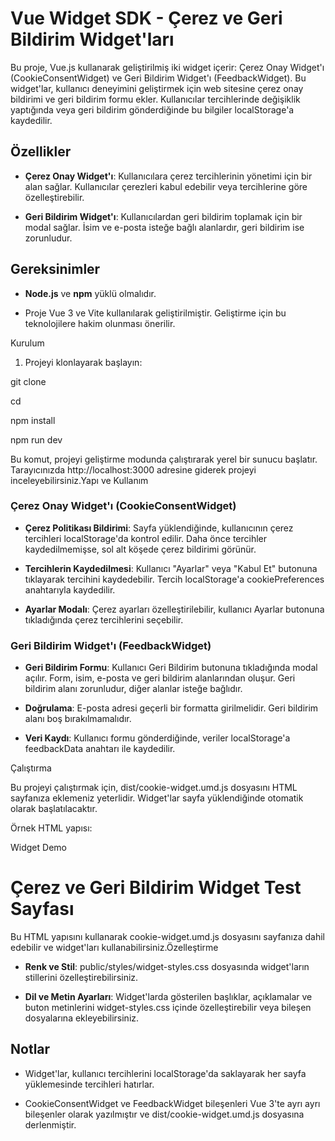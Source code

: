 Vue Widget SDK - Çerez ve Geri Bildirim Widget'ları
===================================================

Bu proje, Vue.js kullanarak geliştirilmiş iki widget içerir: Çerez Onay Widget'ı (CookieConsentWidget) ve Geri Bildirim Widget'ı (FeedbackWidget). Bu widget'lar, kullanıcı deneyimini geliştirmek için web sitesine çerez onay bildirimi ve geri bildirim formu ekler. Kullanıcılar tercihlerinde değişiklik yaptığında veya geri bildirim gönderdiğinde bu bilgiler localStorage'a kaydedilir.

Özellikler
----------

*   **Çerez Onay Widget'ı**: Kullanıcılara çerez tercihlerinin yönetimi için bir alan sağlar. Kullanıcılar çerezleri kabul edebilir veya tercihlerine göre özelleştirebilir.
    
*   **Geri Bildirim Widget'ı**: Kullanıcılardan geri bildirim toplamak için bir modal sağlar. İsim ve e-posta isteğe bağlı alanlardır, geri bildirim ise zorunludur.
    

Gereksinimler
-------------

*   **Node.js** ve **npm** yüklü olmalıdır.
    
*   Proje Vue 3 ve Vite kullanılarak geliştirilmiştir. Geliştirme için bu teknolojilere hakim olunması önerilir.
    

Kurulum

1.  Projeyi klonlayarak başlayın:
    

git clone

cd

npm install

npm run dev

Bu komut, projeyi geliştirme modunda çalıştırarak yerel bir sunucu başlatır. Tarayıcınızda http://localhost:3000 adresine giderek projeyi inceleyebilirsiniz.Yapı ve Kullanım

### Çerez Onay Widget'ı (CookieConsentWidget)

*   **Çerez Politikası Bildirimi**: Sayfa yüklendiğinde, kullanıcının çerez tercihleri localStorage'da kontrol edilir. Daha önce tercihler kaydedilmemişse, sol alt köşede çerez bildirimi görünür.
    
*   **Tercihlerin Kaydedilmesi**: Kullanıcı "Ayarlar" veya "Kabul Et" butonuna tıklayarak tercihini kaydedebilir. Tercih localStorage'a cookiePreferences anahtarıyla kaydedilir.
    
*   **Ayarlar Modalı**: Çerez ayarları özelleştirilebilir, kullanıcı Ayarlar butonuna tıkladığında çerez tercihlerini seçebilir.
    

### Geri Bildirim Widget'ı (FeedbackWidget)

*   **Geri Bildirim Formu**: Kullanıcı Geri Bildirim butonuna tıkladığında modal açılır. Form, isim, e-posta ve geri bildirim alanlarından oluşur. Geri bildirim alanı zorunludur, diğer alanlar isteğe bağlıdır.
    
*   **Doğrulama**: E-posta adresi geçerli bir formatta girilmelidir. Geri bildirim alanı boş bırakılmamalıdır.
    
*   **Veri Kaydı**: Kullanıcı formu gönderdiğinde, veriler localStorage'a feedbackData anahtarı ile kaydedilir.
    

Çalıştırma

Bu projeyi çalıştırmak için, dist/cookie-widget.umd.js dosyasını HTML sayfanıza eklemeniz yeterlidir. Widget'lar sayfa yüklendiğinde otomatik olarak başlatılacaktır.

Örnek HTML yapısı:

Widget Demo

Çerez ve Geri Bildirim Widget Test Sayfası
==========================================

Bu HTML yapısını kullanarak cookie-widget.umd.js dosyasını sayfanıza dahil edebilir ve widget'ları kullanabilirsiniz.Özelleştirme

*   **Renk ve Stil**: public/styles/widget-styles.css dosyasında widget'ların stillerini özelleştirebilirsiniz.
    
*   **Dil ve Metin Ayarları**: Widget'larda gösterilen başlıklar, açıklamalar ve buton metinlerini widget-styles.css içinde özelleştirebilir veya bileşen dosyalarına ekleyebilirsiniz.
    

Notlar
------

*   Widget'lar, kullanıcı tercihlerini localStorage'da saklayarak her sayfa yüklemesinde tercihleri hatırlar.
    
*   CookieConsentWidget ve FeedbackWidget bileşenleri Vue 3'te ayrı ayrı bileşenler olarak yazılmıştır ve dist/cookie-widget.umd.js dosyasına derlenmiştir.
